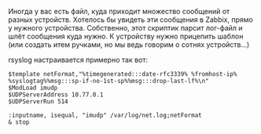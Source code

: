 Иногда у вас есть файл, куда приходит множество сообщений от разных устройств.
Хотелось бы увидеть эти сообщения в Zabbix, прямо у нужного устройства.
Собственно, этот скриптик парсит лог-файл и шлёт сообщения куда нужно.
К устройству нужно прицепить шаблон (или создать итем ручками, но мы ведь говорим о сотнях устройств...)

rsyslog настраивается примерно так вот:

```
$template netFormat,"%timegenerated:::date-rfc3339% %fromhost-ip% %syslogtag%%msg:::sp-if-no-1st-sp%%msg:::drop-last-lf%\n"
$ModLoad imudp
$UDPServerAddress 10.77.0.1
$UDPServerRun 514

:inputname, isequal, "imudp" /var/log/net.log;netFormat
& stop
```
